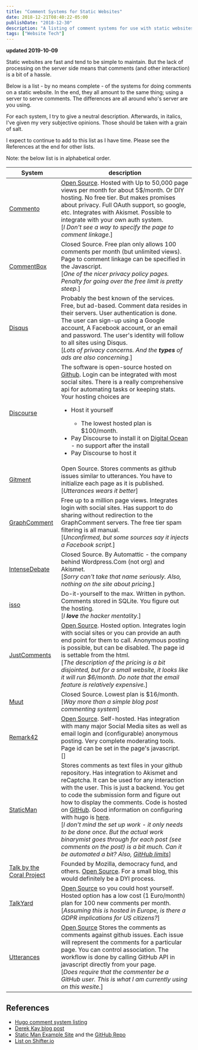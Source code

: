 ```yaml
---
title: "Comment Systems for Static Websites"
date: 2018-12-21T08:40:22-05:00
publishDate: "2018-12-30"
description: "A listing of comment systems for use with static websites"
tags: ["Website Tech"]
---
```


**updated 2019-10-09**

Static websites are fast and tend to be simple to maintain. But the lack of
processing on the server side means that comments (and other interaction) is a
bit of a hassle. 

Below is a list - by no means complete - of the systems for doing comments on a
static website. In the end, they all amount to the same thing; using a server
to serve comments. The differences are all around who's server are you using.

For each system, I try to give a neutral description. Afterwards, in italics,
I've given my very subjective opinions. Those should be taken with a grain of
salt.

I expect to continue to add to this list as I have time. Please see the
References at the end for other lists.

Note: the below list is in alphabetical order.

<table>
<thead>
<tr><th>System</th><th>description</th></tr>
</thead>
<tbody>
<tr>
    <td><a href="https://commento.io/">Commento</a></td>
    <td><a href="https://gitlab.com/commento">Open Source</a>. Hosted with Up to
    50,000 page views per month for about 5$/month. Or DIY hosting. No free tier.
    But makes promises about privacy. Full OAuth support, so google, etc. Integrates with Akismet.
    Possible to integrate with your own auth system.
    <br>[<i>I Don't see a way to specify the page to comment linkage.</i>]
    </td>
</tr>
<tr>
    <td><a href="https://commentbox.io/">CommentBox</a></td>
    <td>Closed Source. Free plan only allows 100 comments per month (but
    unlimited views). Page to comment linkage can be specified in the
    Javascript.
    <br>[<i>One of the nicer privacy policy pages. Penalty for going over the
    free limit is pretty steep.</i>]
    </td>
</tr>
<tr>
    <td><a href="https:/disqus.com">Disqus</a></td>
    <td>Probably the best known of the services. Free, but ad-based. Comment
    data resides in their servers. User authentication is done. The user can
    sign-up using a Google account, A Facebook account, or an email and
    password.  The user's identity will follow to all sites using Disqus.
    <br>[<i>Lots of privacy concerns. And the <b>types</b> of ads are also
    concerning.</i>]
    </td>
</tr>
<tr>
    <td><a href="https:/discourse.org">Discourse</a></td>
    <td>The software is open-source hosted on <a
    href="https://github.com/discourse/discourse">Github</a>. Login can be
    integrated with most social sites. There is a really comprehensive api for
    automating tasks or keeping stats. Your hosting choices are
        <ul>
        <li>Host it yourself</li>
            <ul><li>The lowest hosted plan is $100/month.</li></ul>
        <li>Pay Discourse to install it on <a
        href="https://www.digitalocean.com/">Digital Ocean</a> -  no support after
        the install</li>
        <li>Pay Discourse to host it</li>
        </ul>
</tr>
<tr>
    <td><a href="https://github.com/imsun/gitment">Gitment</a></td>
    <td>Open Source. Stores comments as github issues similar to utterances. You 
    have to initialize each page as it is published.
    </br>[<i>Utterances wears it better</i>]
    </td>
</tr>
<tr>
    <td><a href="https://graphcomment.com/en/">GraphComment</a></td>
    <td>Free up to a million page views. Integrates login with social sites.
    Has support to do sharing without redirection to the GraphComment servers.
    The free tier spam filtering is all manual. 
    </br>[<i>Unconfirmed, but some sources say it injects a Facebook script.</i>]
    </td>
</tr>
<tr>
    <td><a href="https://intensedebate.com/home">IntenseDebate</a></td>
    <td>Closed Source. By Automattic - the company behind Wordpress.Com (not org) and Akismet.
    <br>[<i>Sorry can't take that name seriously. Also, nothing on the site
    about pricing.</i>]
    </td>
</tr>
<tr>
    <td><a href="https://posativ.org/isso/">isso</a></td>
    <td>Do-it-yourself to the max. Written in python. Comments stored in
    SQLite. You figure out the hosting.
    <br>[<i>I <b>love</b> the hacker mentality.</i>]
    </td>
</tr>
<tr>
    <td><a href="https://just-comments.com/">JustComments</a></td>
    <td><a href="https://github.com/JustComments">Open Source</a>. Hosted option.
    Integrates login with social sites or you can provide an auth end point
    for them to call.  Anonymous posting is possible, but can be disabled.
    The page id is settable from the html.
    <br>[<i>The description of the pricing is a bit disjointed, but for a small
    website, it looks like it will run $6/month. Do note that the email feature is
    relatively expensive.</i>]
    </td>
</tr>
<tr>
    <td><a href="https://muut.com/">Muut</a></td>
    <td>Closed Source. Lowest plan is $16/month.
    <br>[<i>Way more than a simple blog post commenting system</i>]
    </td>
</tr>
<tr>
    <td><a href="https://remark42.com/">Remark42</a></td>
    <td><a href="https://github.com/umputun/remark">Open Source</a>. Self-hosted.
    Has integration with many major Social Media sites as well as email login 
    and (configurable) anonymous
    posting. Very complete moderating tools. Page id can be set in the page's
    javascript.
    <br>[<i></i>]
    </td>
<tr>
    <td><a href="https://staticman.net/">StaticMan</a></td>
    <td>Stores comments as text files in your github repository. Has integration
    to Akismet and reCaptcha. It can be used for any interaction with the user.
    This is just a backend. You get to code the submission form and figure out
    how to display the comments. Code is hosted on <a
    href="https://github.com/eduardoboucas/staticman">GitHub</a>. Good
    information on configuring with hugo is <a
    href="https://binarymist.io/blog/2018/02/24/hugo-with-staticman-commenting-and-subscriptions/">
    here</a>.
    <br>[<i>I don't mind the set up work - it only needs to be done once. But
    the actual work binarymist goes through for each post (see comments on the
    post) is a bit much. Can it be automated a bit? Also, <a
    href="https://github.com/eduardoboucas/staticman/issues/243">GitHub
    limits</a></i>]
    </td>
</tr>
<tr>
    <td><a href="https://coralproject.net/talk/">Talk by the Coral
    Project</a></td>
    <td>Founded by Mozilla, democracy fund, and others. <a
    href="https://github.com/coralproject/talk">Open Source</a>. For a small
    blog, this would definitely be a DYI process.
    </td>
<tr>
    <td><a href="https://www.talkyard.io/">TalkYard</a></td>
    <td><a href="https://github.com/debiki/talkyard">Open Source</a> so you
    could host yourself. Hosted option has a low cost (1 Euro/month) plan for
    100 new comments per month.
    <br>[<i>Assuming this is hosted in Europe, is there a GDPR implications for
    US citizens?</i>]
    </td>
</tr>
<tr>
    <td><a href="https://utteranc.es/">Utterances</a></td>
    <td><a href="https://github.com/utterance">Open Source</a>
    Stores the comments as comments against github issues. Each issue will
    represent the comments for a particular page. You can control association. The
    workflow is done by calling GitHub API in javascript directly from your page.
    <br>[<i>Does require that the commenter be a GitHub user. This is what I am
    currently using on this wesite.</i>]
    </td>
</tr>
</tbody>
</table>

## References

- [Hugo comment system
  listing](https://gohugo.io/content-management/comments/#comments-alternatives)
- [Derek Kay blog post](https://darekkay.com/blog/static-site-comments/)
- [Static Man Example Site](https://mademistakes.com/) and the [GitHub
  Repo](https://github.com/mmistakes/made-mistakes-jekyll)
- [List on Shifter.io](https://www.getshifter.io/static-site-comments/)
